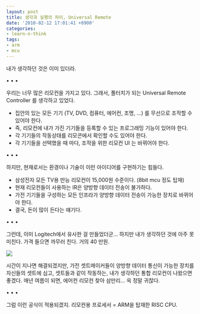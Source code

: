 ```yaml
---
layout: post
title: 생각과 실행의 차이, Universal Remote
date: '2010-02-12 17:01:41 +0900'
categories:
- learn-n-think
tags:
- arm
- mcu
---
```


내가 생각하던 것은 이미 있더라.

<div class="spacer">• • •</div>

우리는 너무 많은 리모컨을 가지고 있다. 그래서, 풀터치가 되는 Universal Remote Controller 를 생각하고 있었다.

- 집안의 있는 모든 기기 (TV, DVD, 컴퓨터, 에어컨, 조명, ...) 를 무선으로 조작할 수 있어야 한다.
- 즉, 리모컨에 내가 가진 기기들을 등록할 수 있는 프로그래밍 기능이 있어야 한다.
- 각 기기들의 작동상태를 리모콘에서 확인할 수도 있어야 한다.
- 각 기기들을 선택했을 때 마다, 조작을 위한 리모컨 UI 는 바뀌어야 한다.

<div class="spacer">• • •</div>

하지만, 현재로서는 환경이나 기술이 이런 아이디어를 구현하기는 힘들다.

- 삼성전자 모든 TV용 만능 리모컨이 15,000원 수준이다. (8bit mcu 정도 탑재)
- 현재 리모컨들이 사용하는 IR은 양방향 데이터 전송이 불가하다.
- 가전 기기들을 구성하는 모든 인프라가 양방향 데이터 전송이 가능한 장치로 바뀌어야 한다.
- 결국, 돈이 많이 든다는 얘기다.

<div class="spacer">• • •</div>

그런데, 이미 Logitech에서 유사한 걸 만들었더군... 하지만 내가 생각하던 것에 아주 못 미친다. 가격 들으면 까무러 친다. 거의 40 만원.

[![](http://img.youtube.com/vi/-TRPP4RK8J4/0.jpg)](http://www.youtube.com/watch?v=-TRPP4RK8J4)

시간이 지나면 해결되겠지만, 가전 셋트메이커들이 양방향 데이터 통신이 가능한 장치를 자신들의 셋트에 심고, 셋트들과 같이 작동하는, 내가 생각하던 통합 리모컨이 나왔으면 좋겠다. 매년 여름이 되면, 에어컨 리모컨 찾아 삼만리... 윽 정말 귀찮다.

<div class="spacer">• • •</div>

그럼 이런 공식이 적용되겠지. 리모컨용 프로세서 = ARM을 탑재한 RISC CPU.
